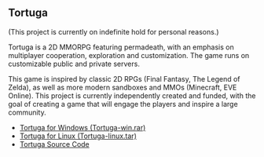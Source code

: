 ## Tortuga

(This project is currently on indefinite hold for personal reasons.)

Tortuga is a 2D MMORPG featuring permadeath, with an emphasis on multiplayer cooperation, exploration and customization. The game runs on customizable public and private servers.

This game is inspired by classic 2D RPGs (Final Fantasy, The Legend of Zelda), as well as more modern sandboxes and MMOs (Minecraft, EVE Online). This project is currently independently created and funded, with the goal of creating a game that will engage the players and inspire a large community.

* [Tortuga for Windows (Tortuga-win.rar)](/dl/Tortuga-win.rar)
* [Tortuga for Linux (Tortuga-linux.tar)](/dl/Tortuga-linux.tar)
* [Tortuga Source Code](https://github.com/KRGameStudios/Tortuga)
